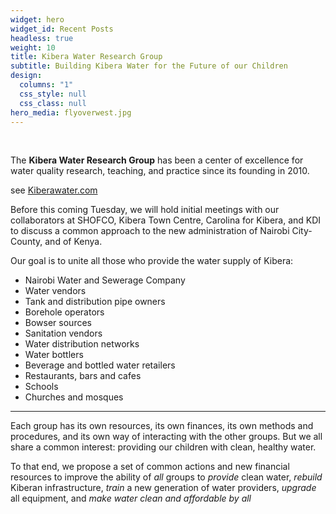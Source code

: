 ```yaml
---
widget: hero
widget_id: Recent Posts
headless: true
weight: 10
title: Kibera Water Research Group
subtitle: Building Kibera Water for the Future of our Children
design:
  columns: "1"
  css_style: null
  css_class: null
hero_media: flyoverwest.jpg
---
```


<br>

The **Kibera Water Research Group** has been a center of excellence for water quality research, teaching, and practice since its founding in 2010.

see [Kiberawater.com](https://kiberawater.com)

Before this coming Tuesday, we will hold initial meetings with our collaborators at SHOFCO, Kibera Town Centre, Carolina for Kibera, and KDI to discuss a common approach to the new administration of Nairobi City-County, and of Kenya. 

Our goal is to unite all those who provide the water supply of Kibera:

- Nairobi Water and Sewerage Company
- Water vendors
- Tank and distribution pipe owners
- Borehole operators
- Bowser sources
- Sanitation vendors
- Water distribution networks
- Water bottlers
- Beverage and bottled water retailers
- Restaurants, bars and cafes
- Schools
- Churches and mosques

<hr>

Each group has its own resources, its own finances, its own methods and procedures, and its own way of interacting with the other groups. But we all share a common interest: providing our children with clean, healthy water.

To that end, we propose a set of common actions and new financial resources to improve the ability of *all* groups to *provide* clean water, *rebuild* Kiberan infrastructure, *train* a new generation of water providers, *upgrade* all equipment, and *make water clean and affordable by all*
